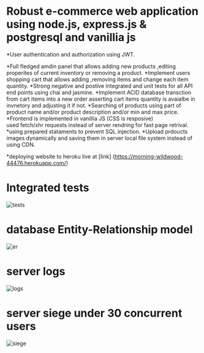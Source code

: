 # Robust e-commerce web application using node.js, express.js & postgresql and vanillia js

*User authentication and authorization using JWT.

*Full fledged amdin panel that allows adding new products ,editing
properites of current inventory or removing a product.
*Implement users shopping cart that allows adding ,removing  items and change each item quantity.
*Strong negative and postive integrated and unit tests for all API end points using chai and jasmine.
*Implement ACID database transction from cart items into a new order
asserting cart items quantity is avaialbe in invnetory and adjusting it if not. 
*Searching of products using part of product name and/or product description and/or min and max price.
*Frontend is implemented in vanillia JS (CSS is resposive)    
used fetch/xhr requests instead of server rendring for fast page retrival.
*using prepared stataments to prevent SQL injection.
*Upload prdoucts images dynamically and saving them in server local file system instead of using CDN.

*deploying website to heroku live at [link]
(https://morning-wildwood-44476.herokuapp.com/)
# Integrated tests
![tests](https://github.com/mohamedelkony/convFourier/blob/master/readme_photos/tests.png?raw=true)

# database Entity-Relationship model
![er](https://github.com/mohamedelkony/convFourier/blob/master/readme_photos/er.png?raw=true)

# server logs
![logs](https://github.com/mohamedelkony/convFourier/blob/master/readme_photos/server_logs.png?raw=true)
# server siege under 30 concurrent users
![siege](https://github.com/mohamedelkony/convFourier/blob/master/readme_photos/siege.png?raw=true)
